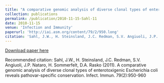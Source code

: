 ```yaml
---
title: "A comparative genomic analysis of diverse clonal types of enterotoxigenic Escherichia coli reveals pathovar-specific conservation"
collection: publications
permalink: /publication/2010-11-15-Sahl-11
date: 2010-11-15
venue: 'Infection and Immunity'
paperurl: 'http://iai.asm.org/content/79/2/950.long'
citation: 'Sahl, J.W., H. Steinsland, J.C. Redman, S.V. Angiuoli, J.P. Nataro, H. Sommerfelt, D.A. Rasko (2011). A comparative genomic analysis of diverse clonal types of enterotoxigenic Escherichia coli reveals pathovar-specific conservation. Infect. Immun. 79(2):950-960'
---
```


<a href='http://iai.asm.org/content/79/2/950.long'>Download paper here</a>

Recommended citation: Sahl, J.W., H. Steinsland, J.C. Redman, S.V. Angiuoli, J.P. Nataro, H. Sommerfelt, D.A. Rasko (2011). A comparative genomic analysis of diverse clonal types of enterotoxigenic Escherichia coli reveals pathovar-specific conservation. Infect. Immun. 79(2):950-960